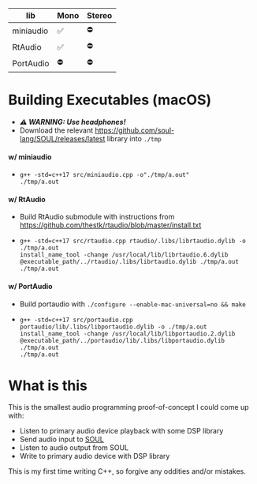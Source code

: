 |lib|Mono|Stereo|
|---|---|---|
|miniaudio|✅|⛔️|
|RtAudio|✅|⛔️|
|PortAudio|⛔️|⛔️|

# Building Executables (macOS)

- ***⚠️ WARNING: Use headphones!***
- Download the relevant <https://github.com/soul-lang/SOUL/releases/latest> library into `./tmp`

#### w/ miniaudio

-
    ```
    g++ -std=c++17 src/miniaudio.cpp -o"./tmp/a.out"
    ./tmp/a.out
    ```

#### w/ RtAudio

- Build RtAudio submodule with instructions from <https://github.com/thestk/rtaudio/blob/master/install.txt>
- 
    ```
    g++ -std=c++17 src/rtaudio.cpp rtaudio/.libs/librtaudio.dylib -o ./tmp/a.out
    install_name_tool -change /usr/local/lib/librtaudio.6.dylib @executable_path/../rtaudio/.libs/librtaudio.dylib ./tmp/a.out
    ./tmp/a.out
    ```

#### w/ PortAudio

- Build portaudio with `./configure --enable-mac-universal=no && make`
-
    ```
    g++ -std=c++17 src/portaudio.cpp portaudio/lib/.libs/libportaudio.dylib -o ./tmp/a.out
    install_name_tool -change /usr/local/lib/libportaudio.2.dylib @executable_path/../portaudio/lib/.libs/libportaudio.dylib ./tmp/a.out
    ./tmp/a.out
    ```
# What is this

This is the smallest audio programming proof-of-concept I could come up with:

 - Listen to primary audio device playback with some DSP library
 - Send audio input to [SOUL](https://github.com/soul-lang/SOUL)
 - Listen to audio output from SOUL
 - Write to primary audio device with DSP library

This is my first time writing C++, so forgive any oddities and/or mistakes.
